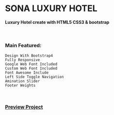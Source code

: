 # SONA LUXURY HOTEL
#### Luxury Hotel create with HTML5 CSS3 & bootstrap

<br />

### Main Featured:
    Design With Bootstrap4
    Fully Responsive 
    Google Web Font Included
    Custom Web Font Included
    Font Awesome Include
    Left Side Toggle Navigation
    Amination Slider
    Footer Weights

<br />

### [Preview Project](https://romanakhatun.github.io/sona-luxury-hotel/)
